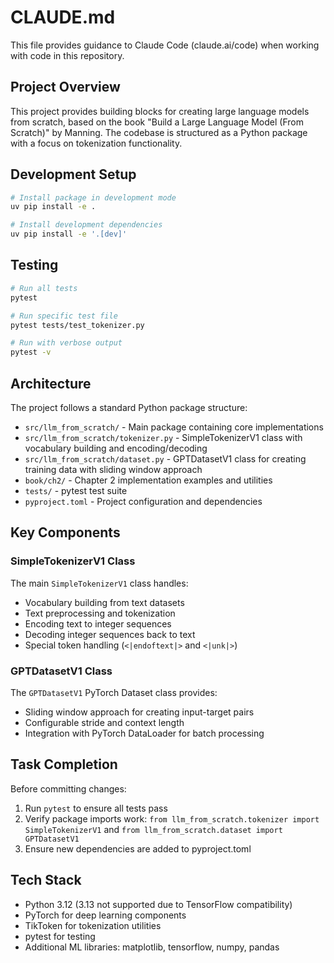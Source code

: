 # CLAUDE.md

This file provides guidance to Claude Code (claude.ai/code) when working with code in this repository.

## Project Overview

This project provides building blocks for creating large language models from scratch, based on the book "Build a Large Language Model (From Scratch)" by Manning. The codebase is structured as a Python package with a focus on tokenization functionality.

## Development Setup

```bash
# Install package in development mode
uv pip install -e .

# Install development dependencies
uv pip install -e '.[dev]'
```

## Testing

```bash
# Run all tests
pytest

# Run specific test file
pytest tests/test_tokenizer.py

# Run with verbose output
pytest -v
```

## Architecture

The project follows a standard Python package structure:
- `src/llm_from_scratch/` - Main package containing core implementations
- `src/llm_from_scratch/tokenizer.py` - SimpleTokenizerV1 class with vocabulary building and encoding/decoding
- `src/llm_from_scratch/dataset.py` - GPTDatasetV1 class for creating training data with sliding window approach
- `book/ch2/` - Chapter 2 implementation examples and utilities
- `tests/` - pytest test suite
- `pyproject.toml` - Project configuration and dependencies

## Key Components

### SimpleTokenizerV1 Class
The main `SimpleTokenizerV1` class handles:
- Vocabulary building from text datasets
- Text preprocessing and tokenization
- Encoding text to integer sequences
- Decoding integer sequences back to text
- Special token handling (`<|endoftext|>` and `<|unk|>`)

### GPTDatasetV1 Class
The `GPTDatasetV1` PyTorch Dataset class provides:
- Sliding window approach for creating input-target pairs
- Configurable stride and context length
- Integration with PyTorch DataLoader for batch processing

## Task Completion

Before committing changes:
1. Run `pytest` to ensure all tests pass
2. Verify package imports work: `from llm_from_scratch.tokenizer import SimpleTokenizerV1` and `from llm_from_scratch.dataset import GPTDatasetV1`
3. Ensure new dependencies are added to pyproject.toml

## Tech Stack

- Python 3.12 (3.13 not supported due to TensorFlow compatibility)
- PyTorch for deep learning components
- TikToken for tokenization utilities
- pytest for testing
- Additional ML libraries: matplotlib, tensorflow, numpy, pandas
